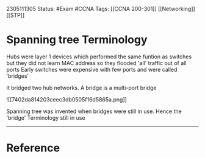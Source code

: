 2305111305
	Status: #Exam #CCNA
		Tags: [[CCNA 200-301]] [[Networking]] [[STP]]

# Spanning tree Terminology


Hubs were layer 1 devices which performed the same funtion as switches but they did not learn MAC  address so they flooded 'all' traffic out of all ports
Early switches were expensive with few ports and were called 'bridges'

It bridged two hub networks.
A bridge is a multi-port bridge

![[7402da814203ceec3db0505f16d5865a.png]]

Spanning tree was invented when bridges were still in use. Hence the 'bridge' Terminology still in use


---
# Reference